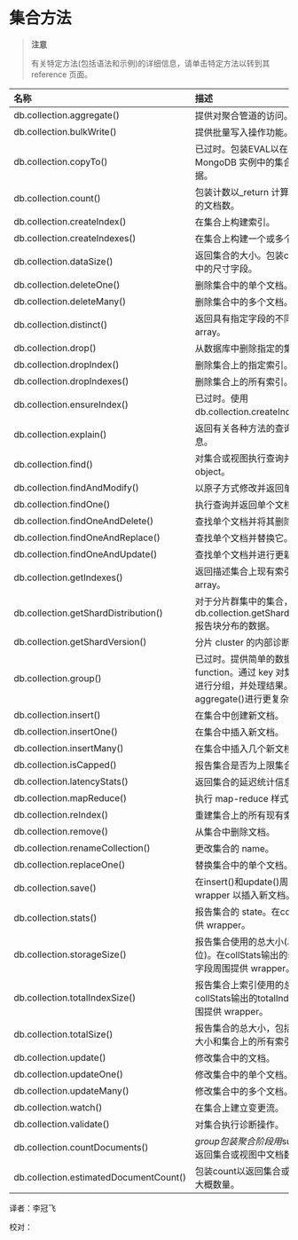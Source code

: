 # 集合方法

> **注意**
>
> 有关特定方法\(包括语法和示例\)的详细信息，请单击特定方法以转到其 reference 页面。

| 名称 | 描述 |
| :--- | :--- |
| db.collection.aggregate\(\) | 提供对聚合管道的访问。 |
| db.collection.bulkWrite\(\) | 提供批量写入操作功能。 |
| db.collection.copyTo\(\) | 已过时。包装EVAL以在单个 MongoDB 实例中的集合之间复制数据。 |
| db.collection.count\(\) | 包装计数以\_return 计算集合或视图中的文档数。 |
| db.collection.createIndex\(\) | 在集合上构建索引。 |
| db.collection.createIndexes\(\) | 在集合上构建一个或多个索引。 |
| db.collection.dataSize\(\) | 返回集合的大小。包装collStats输出中的尺寸字段。 |
| db.collection.deleteOne\(\) | 删除集合中的单个文档。 |
| db.collection.deleteMany\(\) | 删除集合中的多个文档。 |
| db.collection.distinct\(\) | 返回具有指定字段的不同值的文档的 array。 |
| db.collection.drop\(\) | 从数据库中删除指定的集合。 |
| db.collection.dropIndex\(\) | 删除集合上的指定索引。 |
| db.collection.dropIndexes\(\) | 删除集合上的所有索引。 |
| db.collection.ensureIndex\(\) | 已过时。使用db.collection.createIndex\(\)。 |
| db.collection.explain\(\) | 返回有关各种方法的查询执行的信息。 |
| db.collection.find\(\) | 对集合或视图执行查询并返回游标 object。 |
| db.collection.findAndModify\(\) | 以原子方式修改并返回单个文档。 |
| db.collection.findOne\(\) | 执行查询并返回单个文档。 |
| db.collection.findOneAndDelete\(\) | 查找单个文档并将其删除。 |
| db.collection.findOneAndReplace\(\) | 查找单个文档并替换它。 |
| db.collection.findOneAndUpdate\(\) | 查找单个文档并进行更新。 |
| db.collection.getIndexes\(\) | 返回描述集合上现有索引的文档的 array。 |
| db.collection.getShardDistribution\(\) | 对于分片群集中的集合，db.collection.getShardDistribution\(\)报告块分布的数据。 |
| db.collection.getShardVersion\(\) | 分片 cluster 的内部诊断方法。 |
| db.collection.group\(\) | 已过时。提供简单的数据聚合 function。通过 key 对集合中的文档进行分组，并处理结果。使用aggregate\(\)进行更复杂的数据聚合。 |
| db.collection.insert\(\) | 在集合中创建新文档。 |
| db.collection.insertOne\(\) | 在集合中插入新文档。 |
| db.collection.insertMany\(\) | 在集合中插入几个新文档。 |
| db.collection.isCapped\(\) | 报告集合是否为上限集合。 |
| db.collection.latencyStats\(\) | 返回集合的延迟统计信息。 |
| db.collection.mapReduce\(\) | 执行 map-reduce 样式数据聚合。 |
| db.collection.reIndex\(\) | 重建集合上的所有现有索引。 |
| db.collection.remove\(\) | 从集合中删除文档。 |
| db.collection.renameCollection\(\) | 更改集合的 name。 |
| db.collection.replaceOne\(\) | 替换集合中的单个文档。 |
| db.collection.save\(\) | 在insert\(\)和update\(\)周围提供 wrapper 以插入新文档。 |
| db.collection.stats\(\) | 报告集合的 state。在collStats周围提供 wrapper。 |
| db.collection.storageSize\(\) | 报告集合使用的总大小\(以字节为单位\)。在collStats输出的storageSize字段周围提供 wrapper。 |
| db.collection.totalIndexSize\(\) | 报告集合上索引使用的总大小。在collStats输出的totalIndexSize字段周围提供 wrapper。 |
| db.collection.totalSize\(\) | 报告集合的总大小，包括所有文档的大小和集合上的所有索引。 |
| db.collection.update\(\) | 修改集合中的文档。 |
| db.collection.updateOne\(\) | 修改集合中的单个文档。 |
| db.collection.updateMany\(\) | 修改集合中的多个文档。 |
| db.collection.watch\(\) | 在集合上建立变更流。 |
| db.collection.validate\(\) | 对集合执行诊断操作。 |
| db.collection.countDocuments\(\) | $group包装聚合阶段用$sum表达式，以返回集合或视图中文档数量的计数。 |
| db.collection.estimatedDocumentCount\(\) | 包装count以返回集合或视图中文档的大概数量。 |

译者：李冠飞

校对：


